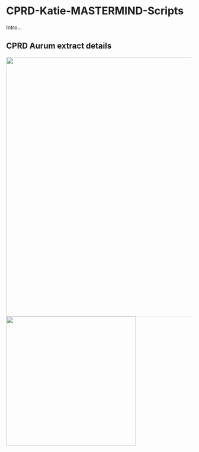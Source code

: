 # CPRD-Katie-MASTERMIND-Scripts

Intro...

## CPRD Aurum extract details

<img src="https://github.com/Exeter-Diabetes/CPRD-Katie-MASTERMIND-Scripts/blob/main/Extract-details/download_details1.PNG" width="700">
<img src="https://github.com/Exeter-Diabetes/CPRD-Katie-MASTERMIND-Scripts/blob/main/Extract-details/download_details2.PNG" width="350">

